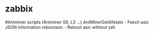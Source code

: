 # zabbix

#Antminer scripts (Antminer S9, L3 ...)
AntMinerGetAllstats - Feech asic JSON information
rebootasic - Reboot asic wihtout ssh
